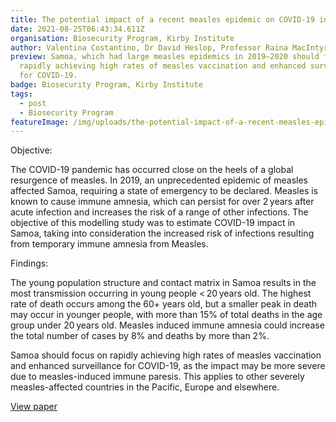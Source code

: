 ```yaml
---
title: The potential impact of a recent measles epidemic on COVID-19 in Samoa
date: 2021-08-25T06:43:34.611Z
organisation: Biosecurity Program, Kirby Institute
author: Valentina Costantino, Dr David Heslop, Professor Raina MacIntyre
preview: Samoa, which had large measles epidemics in 2019–2020 should focus on
  rapidly achieving high rates of measles vaccination and enhanced surveillance
  for COVID-19.
badge: Biosecurity Program, Kirby Institute
tags:
  - post
  - Biosecurity Program
featureImage: /img/uploads/the-potential-impact-of-a-recent-measles-epidemic-on-covid-19-in-samoa.jpeg
---
```

Objective: 

The COVID-19 pandemic has occurred close on the heels of a global resurgence of measles. In 2019, an unprecedented epidemic of measles affected Samoa, requiring a state of emergency to be declared. Measles is known to cause immune amnesia, which can persist for over 2 years after acute infection and increases the risk of a range of other infections. The objective of this modelling study was to estimate COVID-19 impact in Samoa, taking into consideration the increased risk of infections resulting from temporary immune amnesia from Measles.

Findings:

The young population structure and contact matrix in Samoa results in the most transmission occurring in young people < 20 years old. The highest rate of death occurs among the 60+ years old, but a smaller peak in death may occur in younger people, with more than 15% of total deaths in the age group under 20 years old. Measles induced immune amnesia could increase the total number of cases by 8% and deaths by more than 2%.

Samoa should focus on rapidly achieving high rates of measles vaccination and enhanced surveillance for COVID-19, as the impact may be more severe due to measles-induced immune paresis. This applies to other severely measles-affected countries in the Pacific, Europe and elsewhere.

<a href="https://bmcinfectdis.biomedcentral.com/articles/10.1186/s12879-020-05469-7" target="_blank">
View paper
</a>